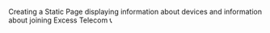 Creating a Static Page displaying information about devices and information about joining Excess Telecom
:telephone_receiver:

